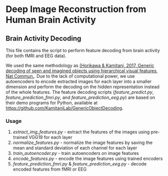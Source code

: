 # Deep Image Reconstruction from Human Brain Activity
## Brain Activity Decoding

This file contains the script to perform feature decoding from brain activity (for both fMRI and EEG data).

We used the same methodology as [(Horikawa & Kamitani, 2017, Generic decoding of seen and imagined objects using hierarchical visual features, Nat Commun.](https://www.nature.com/articles/ncomms15037). Due to the lack of computational power, we use autoencoders to encode extracted images for each layer into a smaller dimension and perform the decoding on the hidden representation instead of the whole features. The feature decoding scripts (*feature_predict.py*, *feature_prediction_fmri.py*, and *feature_prediction_eeg.py*) are based on their demo programs for Python, available at https://github.com/KamitaniLab/GenericObjectDecoding.

### Usage

1. *extract_img_features.py* - extract the features of the images using pre-trained VGG19 for each layer
2. *normalize_features.py* - normalize the image features by saving the mean and standard deviation of each channel for each layer
3. *train_autoencoder.py* - train autoencoders on image features
4. *encode_features.py* - encode the image features using trained encoders
5. *feature_prediction_fmri.py* & *feature_prediction_eeg.py* - decode encoded features from fMRI or EEG